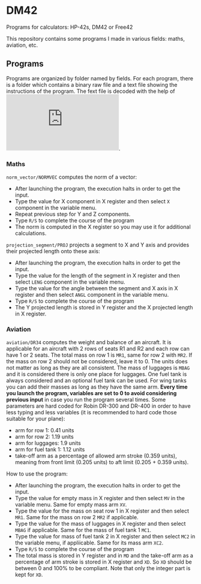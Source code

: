 # DM42
Programs for calculators: HP-42s, DM42 or Free42

This repository contains some programs I made in various fields: maths, aviation, etc.

## Programs
Programs are organized by folder named by fields. For each program, there is a folder which contains a binary raw file and a text file showing the instructions of the program. The fext file is decoded with the help of ![Swiwwmicros decoder for DM42](https://technical.swissmicros.com/decoders/dm42/index.php).

### Maths
`norm_vector/NORMVEC` computes the norm of a vector:
- After launching the program, the execution halts in order to get the input.
- Type the value for X component in X register and then select `X` component in the variable menu.
- Repeat previous step for Y and Z components.
- Type `R/S` to complete the course of the program 
- The norm is computed in the X register so you may use it for additional calculations.

`projection_segment/PROJ` projects a segment to X and Y axis and provides their projected length onto these axis:
- After launching the program, the execution halts in order to get the input.
- Type the value for the length of the segment in X register and then select `LENG` component in the variable menu.
- Type the value for the angle between the segment and X axis in X register and then select `ANGL` component in the variable menu.
- Type `R/S` to complete the course of the program 
- The Y projected length is stored in Y register and the X projected length in X register.

### Aviation
`aviation/DR34` computes the weight and balance of an aircraft. It is applicable for an aircraft with 2 rows of seats R1 and R2 and each row can have 1 or 2 seats. The total mass on row 1 is `MR1`, same for row 2 with `MR2`. If the mass on row 2 should not be considered, leave it to 0. The units does not matter as long as they are all consistent.
The  mass of luggages is `MBAG` and it is considered there is only one place for luggages. 
One fuel tank is always considered and an optional fuel tank can be used. For wing tanks you can add their masses as long as they have the same arm.
**Every time you launch the program, variables are set to 0 to avoid considering previous input** in case you run the program several times.
Some parameters are hard coded for Robin DR-300 and DR-400 in order to have less typing and less variables (it is recommended to hard code those suitable for your plane):
- arm for row 1: 0.41 units
- arm for row 2: 1.19 units
- arm for luggages: 1.9 units
- arm for fuel tank 1: 1.12 units
- take-off arm as a percentage of allowed arm stroke (0.359 units), meaning from front limit (0.205 units) to aft limit (0.205 + 0.359 units).
  
How to use the program:
- After launching the program, the execution halts in order to get the input.
- Type the value for empty mass in X register and then select `MV` in the variable menu. Same for empty mass arm `XV`.
- Type the value for the mass on seat row 1 in X register and then select `MR1`. Same for the mass on row 2 `MR2` if applicable.
- Type the value for the mass of luggages in X register and then select `MBAG` if applicable. Same for the mass of fuel tank 1 `MC1`.
- Type the value for mass of fuel tank 2 in X register and then select `MC2` in the variable menu, if appliicable. Same for its mass arm `XC2`.
- Type `R/S` to complete the course of the program 
- The total mass is stored in Y register and in `MD` and the take-off arm as a percentage of arm stroke is stored in X register and `XD`. So `XD` should be between 0 and 100% to be compliant. Note that only the integer part is kept for `XD`. 

